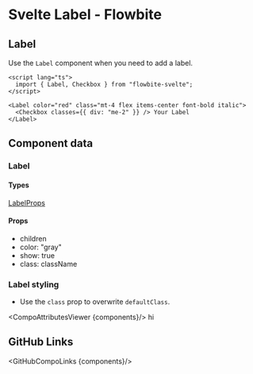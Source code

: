 <script lang="ts">
  import { GitHubCompoLinks } from '../../utils';
  const components = 'Label'
</script>

# Svelte Label - Flowbite

## Label

Use the `Label` component when you need to add a label.

```svelte
<script lang="ts">
  import { Label, Checkbox } from "flowbite-svelte";
</script>

<Label color="red" class="mt-4 flex items-center font-bold italic">
  <Checkbox classes={{ div: "me-2" }} /> Your Label
</Label>
```

## Component data

### Label

#### Types

[LabelProps](https://github.com/themesberg/flowbite-svelte/blob/main/src/lib/types.ts#L807)

#### Props

- children
- color: "gray"
- show: true
- class: className


### Label styling

- Use the `class` prop to overwrite `defaultClass`.

<CompoAttributesViewer {components}/>
hi
## GitHub Links

<GitHubCompoLinks {components}/>